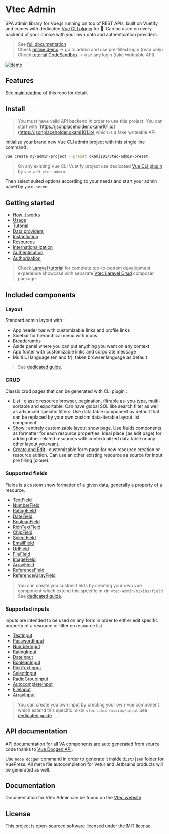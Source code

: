 # Vtec Admin

SPA admin library for Vue.js running on top of REST APIs, built on Vuetify and comes with dedicated [Vue CLI plugin](https://www.npmjs.com/package/vue-cli-plugin-vtec-admin) for 🚀. Can be used on every backend of your choice with your own data and authentication providers.

> See [full documentation](https://vtec.okami101.io)  
> Check [online demo](https://vtec-bookstore-demo.okami101.io) -> go to admin and use pre-filled login (read only)  
> Check [tutorial CodeSandbox](https://codesandbox.io/s/github/okami101/vtec-admin/tree/master/examples/tutorial) -> use any login (fake writeable API)  

[![demo](https://vtec.okami101.io/assets/screenshot.png)](https://vtec-bookstore-demo.okami101.io)

## Features

See [main readme](https://github.com/okami101/vtec-admin#features) of this repo for detail.

## Install

> You must have valid API backend in order to use this project. You can start with [https://jsonplaceholder.okami101.io](https://jsonplaceholder.okami101.io) which is a fake writeable API.

Initialize your brand new Vue CLI admin project with this single line command :

```bash
vue create my-admin-project --preset okami101/vtec-admin-preset
```

> On any existing Vue CLI Vuetify project use dedicated [Vue CLI plugin](https://www.npmjs.com/package/vue-cli-plugin-vtec-admin) by `vue add vtec-admin`.  

Then select suited options according to your needs and start your admin panel by `yarn serve`.

## Getting started

* [How it works](https://vtec.okami101.io/guide/)
* [Usage](https://vtec.okami101.io/guide/getting-started.html)
* [Tutorial](https://vtec.okami101.io/guide/tutorial.html)
* [Data providers](https://vtec.okami101.io/guide/data-providers.html)
* [Instantiation](https://vtec.okami101.io/guide/admin.html)
* [Resources](https://vtec.okami101.io/guide/resources.html)
* [Internationalization](https://vtec.okami101.io/guide/i18n.html)
* [Authentication](https://vtec.okami101.io/guide/authentication.html)
* [Authorization](https://vtec.okami101.io/guide/authorization.html)

> Check [Laravel tutorial](https://vtec.okami101.io/guide/laravel.html) for complete top-to-bottom development experience showcase with separate [Vtec Laravel Crud](https://github.com/okami101/vtec-laravel-crud) composer package.

## Included components

### Layout

Standard admin layout with :

* App header bar with customizable links and profile links
* Sidebar for hierarchical menu with icons
* Breadcrumbs
* Aside panel where you can put anything you want on any context
* App footer with customizable links and corporate message
* Multi UI language (en and fr), takes browser language as default

> See [dedicated guide](https://vtec.okami101.io/guide/crud/layout.html).

### CRUD

Classic crud pages that can be generated with CLI plugin :

* [List](https://vtec.okami101.io/guide/crud/list.html) : classic resource browser, pagination, filtrable as-you-type, multi-sortable and exportable. Can have global SQL like search filter as well as advanced specific filters. Use data table component by default that can be replaced by your own custom data-iterable layout list component.
* [Show](https://vtec.okami101.io/guide/crud/show.html) : entirely customizable layout show page. Use fields components as formatter for each resource properties. Ideal place (as edit page) for adding other related resources with contextualized data table or any other layout you want.
* [Create and Edit](https://vtec.okami101.io/guide/crud/form.html) : customizable form page for new resource creation or resource edition. Can use an other existing resource as source for input pre filling (clone).

### Supported fields

Fields is a custom show formatter of a given data, generally a property of a resource.

* [TextField](https://vtec.okami101.io/guide/components/fields.html#text)
* [NumberField](https://vtec.okami101.io/guide/components/fields.html#number)
* [RatingField](https://vtec.okami101.io/guide/components/fields.html#rating)
* [DateField](https://vtec.okami101.io/guide/components/fields.html#date)
* [BooleanField](https://vtec.okami101.io/guide/components/fields.html#boolean)
* [RichTextField](https://vtec.okami101.io/guide/components/fields.html#rich-text)
* [ChipField](https://vtec.okami101.io/guide/components/fields.html#chip)
* [SelectField](https://vtec.okami101.io/guide/components/fields.html#select)
* [EmailField](https://vtec.okami101.io/guide/components/fields.html#email)
* [UrlField](https://vtec.okami101.io/guide/components/fields.html#url)
* [FileField](https://vtec.okami101.io/guide/components/fields.html#file)
* [ImageField](https://vtec.okami101.io/guide/components/fields.html#image)
* [ArrayField](https://vtec.okami101.io/guide/components/fields.html#array)
* [ReferenceField](https://vtec.okami101.io/guide/components/fields.html#reference)
* [ReferenceArrayField](https://vtec.okami101.io/guide/components/fields.html#reference-array)

> You can create you custom fields by creating your own vue component which extend this specific mixin `vtec-admin/mixins/field`
> See [dedicated guide](https://vtec.okami101.io/guide/components/fields.html).

### Supported inputs

Inputs are intended to be used on any form in order to either edit specific property of a resource or filter on resource list.

* [TextInput](https://vtec.okami101.io/guide/components/inputs.html#text)
* [PasswordInput](https://vtec.okami101.io/guide/components/inputs.html#password)
* [NumberInput](https://vtec.okami101.io/guide/components/inputs.html#number)
* [RatingInput](https://vtec.okami101.io/guide/components/inputs.html#rating)
* [DateInput](https://vtec.okami101.io/guide/components/inputs.html#date)
* [BooleanInput](https://vtec.okami101.io/guide/components/inputs.html#boolean)
* [RichTextInput](https://vtec.okami101.io/guide/components/inputs.html#rich-text)
* [SelectInput](https://vtec.okami101.io/guide/components/inputs.html#select)
* [RadioGroupInput](https://vtec.okami101.io/guide/components/inputs.html#radio-input)
* [AutocompleteInput](https://vtec.okami101.io/guide/components/inputs.html#autocomplete)
* [FileInput](https://vtec.okami101.io/guide/components/inputs.html#file)
* [ArrayInput](https://vtec.okami101.io/guide/components/inputs.html#array)

> You can create you own input by creating your own vue component which extend this specific mixin `vtec-admin/mixins/input`
> See [dedicated guide](https://vtec.okami101.io/guide/components/inputs.html).

## API documentation

API documentation for all VA components are auto generated from source code thanks to [Vue Docgen API](https://vue-styleguidist.github.io/docs/Docgen.html).

Use `node docgen` command in order to generate it inside `dist/json` folder for VuePress. All meta file autocompletion for Vetur and Jetbrains products will be generated as well.

## Documentation

Documentation for Vtec Admin can be found on the [Vtec website](https://vtec.okami101.io).

## License

This project is open-sourced software licensed under the [MIT license](https://adr1enbe4udou1n.mit-license.org).
